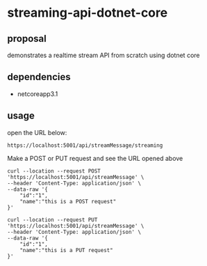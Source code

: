 # streaming-api-dotnet-core
## proposal
demonstrates a realtime stream API from scratch using dotnet core

## dependencies
- netcoreapp3.1

## usage

open the URL below:

```
https://localhost:5001/api/streamMessage/streaming
```

Make a POST or PUT request and see the URL opened above

```shell
curl --location --request POST 'https://localhost:5001/api/streamMessage' \
--header 'Content-Type: application/json' \
--data-raw '{
	"id":"1",
	"name":"this is a POST request"
}'
```

```shell
curl --location --request PUT 'https://localhost:5001/api/streamMessage' \
--header 'Content-Type: application/json' \
--data-raw '{
	"id":"1",
	"name":"this is a PUT request"
}'
```
